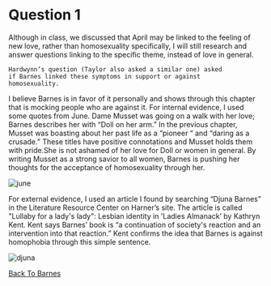 # Question 1

Although in class, we discussed that April may be linked to the feeling of new love, rather than homosexuality specifically,
I will still research and answer questions linking to the specific theme, instead of love in general. 

    Hardwynn’s question (Taylor also asked a similar one) asked
    if Barnes linked these symptoms in support or against 
    homosexuality. 
    
I believe Barnes is in favor of it personally and shows through this chapter that is mocking people who are against it. 
For internal evidence, I used some quotes from June. Dame Musset was going on a walk with her love; Barnes describes 
her with “Doll on her arm.” In the previous chapter, Musset was boasting about her past life as a “pioneer “ and 
“daring as a crusade.” These titles have positive connotations and Musset holds them with pride.She is not ashamed of 
her love for Doll or women in general. By writing Musset as a strong savior to all women, Barnes is pushing her thoughts 
for the acceptance of homosexuality through her. 

![june](https://lh3.googleusercontent.com/XDCUP8QEy4VT0F1lvSPyydV2bbm2fUiYR_R0hSbWR5UPayYNeZJ97SVUND_4QX6z9uU5efw=s0 "june")

   
  For external evidence, I used an article I found by searching “Djuna Barnes” in the Literature Resource Center 
on Harner’s site. The article is called "Lullaby for a lady's lady": Lesbian identity in 'Ladies Almanack’ by Kathryn Kent. 
Kent says Barnes’ book is “a continuation of society's reaction and an intervention into that reaction.” Kent confirms the
idea that Barnes is against homophobia through this simple sentence. 
	
![djuna](https://lh3.googleusercontent.com/-tG7uolrUD4w/WJTtNkssd8I/AAAAAAAAAEM/nmlmolveYGI_w_7OPer8MaHaSWW7Fy4CgCLcB/s0/djuna.jpg "djuna")

[Back To Barnes](/barnes/) 
